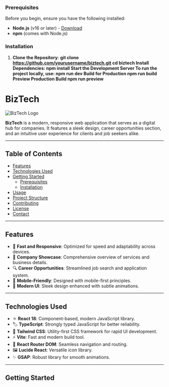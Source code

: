 
### Prerequisites

Before you begin, ensure you have the following installed:
- **Node.js** (v16 or later) - [Download](https://nodejs.org/)
- **npm** (comes with Node.js)

### Installation

1. **Clone the Repository**:
   **git clone https://github.com/yourusername/biztech.git
   cd biztech
Install Dependencies:
npm install
Start the Development Server
To run the project locally, use:
npm run dev
Build for Production
npm run build
Preview Production Build
npm run preview**


# BizTech

![BizTech Logo](https://via.placeholder.com/100?text=BizTech)

**BizTech** is a modern, responsive web application that serves as a digital hub for companies. It features a sleek design, career opportunities section, and an intuitive user experience for clients and job seekers alike.

---

## Table of Contents

- [Features](#features)
- [Technologies Used](#technologies-used)
- [Getting Started](#getting-started)
  - [Prerequisites](#prerequisites)
  - [Installation](#installation)
- [Usage](#usage)
- [Project Structure](#project-structure)
- [Contributing](#contributing)
- [License](#license)
- [Contact](#contact)

---

## Features

- 🚀 **Fast and Responsive**: Optimized for speed and adaptability across devices.
- 💼 **Company Showcase**: Comprehensive overview of services and business details.
- 🔍 **Career Opportunities**: Streamlined job search and application system.
- 📱 **Mobile-Friendly**: Designed with mobile-first principles.
- 🎨 **Modern UI**: Sleek design enhanced with subtle animations.

---

## Technologies Used

- ⚛️ **React 18**: Component-based, modern JavaScript library.
- 🏷️ **TypeScript**: Strongly typed JavaScript for better reliability.
- 🎨 **Tailwind CSS**: Utility-first CSS framework for rapid UI development.
- ⚡ **Vite**: Fast and modern build tool.
- 🔀 **React Router DOM**: Seamless navigation and routing.
- 🖼️ **Lucide React**: Versatile icon library.
- ✨ **GSAP**: Robust library for smooth animations.

---

## Getting Started


